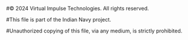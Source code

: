 #© 2024 Virtual Impulse Technologies. All rights reserved.

#This file is part of the Indian Navy  project.

#Unauthorized copying of this file, via any medium, is strictly prohibited.

